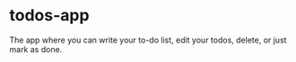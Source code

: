 # todos-app
The app where you can write your to-do list, edit your todos, delete, or just mark as done.
